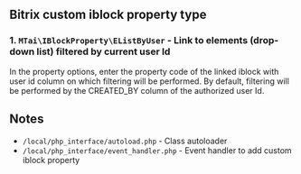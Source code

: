 ## Bitrix custom iblock property type

### 1. `MTai\IBlockProperty\EListByUser` - Link to elements (drop-down list) filtered by current user Id
In the property options, enter the property code of the linked iblock with user id column on which filtering will be performed.
By default, filtering will be performed by the CREATED_BY column of the authorized user Id.

## Notes
- ```/local/php_interface/autoload.php``` - Class autoloader
- ```/local/php_interface/event_handler.php``` - Event handler to add custom iblock property
